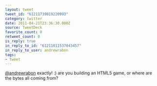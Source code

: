 ```yaml
---
layout: tweet
tweet_id: "61211739819220993"
category: twitter
date: 2011-04-21T23:36:30.000Z
source: TweetDeck
favorite_count: 0
retweet_count: 0
is_reply: true
in_reply_to_id: "61211011537043457"
in_reply_to_user: andrewrabon
tags:
- tweet
---
```


[@andrewrabon](https://twitter.com/@andrewrabon) exactly! :) are you building an HTML5 game, or where are the bytes all coming from?
